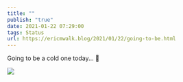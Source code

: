 ```yaml
---
title: ""
publish: "true"
date: 2021-01-22 07:29:00
tags: Status
url: https://ericmwalk.blog/2021/01/22/going-to-be.html
---
```


Going to be a cold one today... 🥶

![](https://ericmwalk.blog/uploads/2021/4f1eb8b6c6.jpg)